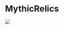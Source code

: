 # MythicRelics
<a href="https://poggit.pmmp.io/p/MythicRelics"><img src="https://poggit.pmmp.io/shield.api/MythicRelics"></a>

